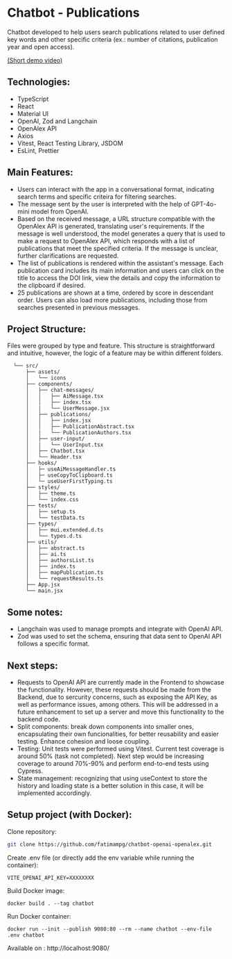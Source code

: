 # Chatbot - Publications

Chatbot developed to help users search publications related to user defined key words and other specific criteria (ex.: number of citations, publication year and open access).

[(Short demo video)](https://www.loom.com/share/11089772e7314d2b89338ef85fe22ebe?sid=60861d53-1f82-4494-b06a-7cec45191ec4)

## Technologies:
 - TypeScript
 - React
 - Material UI 
 - OpenAI, Zod and Langchain
 - OpenAlex API
 - Axios
 - Vitest, React Testing Library, JSDOM
 - EsLint, Prettier

 ## Main Features:
 - Users can interact with the app in a conversational format, indicating search terms and specific criteira for filtering searches.
 - The message sent by the user is interpreted with the help of GPT-4o-mini model from OpenAI. 
 - Based on the received message, a URL structure compatible with the OpenAlex API is generated, translating user's requirements. If the message is well understood, the model generates a query that is used to make a request to OpenAlex API, which responds with a list of publications that meet the specified criteria. If the message is unclear, further clarifications are requested.
 - The list of publications is rendered within the assistant's message. Each publication card includes its main information and users can click on the title to access the DOI link, view the details and copy the information to the clipboard if desired.
 - 25 publications are shown at a time, ordered by score in descendant order. Users can also load more publications, including those from searches presented in previous messages.

## Project Structure:
Files were grouped by type and feature. This structure is straightforward and intuitive, however, the logic of a feature may be within different folders.
```
  └── src/
      ├── assets/                          
      │   └── icons   
      ├── components/
      │   ├── chat-messages/
      │   │   ├── AiMessage.tsx
      │   │   ├── index.tsx                  
      │   |   └── UserMessage.jsx
      │   ├── publications/
      │   │   ├── index.jsx                  
      │   │   ├── PublicationAbstract.tsx
      │   |   └── PublicationAuthors.tsx
      │   ├── user-input/
      │   |   └── UserInput.tsx
      │   ├── Chatbot.tsx                   
      │   └── Header.tsx
      ├── hooks/
      │   ├─ useAiMessageHandler.ts          
      │   ├─ useCopyToClipboard.ts          
      │   └─ useUserFirstTyping.ts        
      ├── styles/
      │   ├── theme.ts
      │   └── index.css
      ├── tests/
      │   ├── setup.ts
      │   └── testData.ts
      ├── types/
      │   ├── mui.extended.d.ts
      │   └── types.d.ts                          
      ├── utils/
      │   ├── abstract.ts
      │   ├── ai.ts
      │   ├── authorsList.ts
      │   ├── index.ts
      │   ├── mapPublication.ts
      │   └── requestResults.ts
      ├── App.jsx
      └── main.jsx
```

## Some notes:
- Langchain was used to manage prompts and integrate with OpenAI API.
- Zod was used to set the schema, ensuring that data sent to OpenAI API follows a specific format.

## Next steps:
- Requests to OpenAI API are currently made in the Frontend to showcase the functionality. However, these requests should be made from the Backend, due to sercurity concerns, such as exposing the API Key, as well as performance issues, among others. This will be addressed in a future enhancement to set up a server and move this functionality to the backend code.
- Split components: break down components into smaller ones, encapsulating their own funcionalities, for better reusability and easier testing. Enhance cohesion and loose coupling. 
- Testing: Unit tests were performed using Vitest. Current test coverage is around 50% (task not completed). Next step would be increasing coverage to around 70%-90% and perform end-to-end tests using Cypress.
- State management: recognizing that using useContext to store the history and loading state is a better solution in this case, it will be implemented accordingly. 

## Setup project (with Docker):

Clone repository:

```bash
git clone https://github.com/fatimampg/chatbot-openai-openalex.git
```


Create .env file (or directly add the env variable while running the container):

```
VITE_OPENAI_API_KEY=XXXXXXXX
```


Build Docker image:

```docker
docker build . --tag chatbot
```

Run Docker container:

```docker
docker run --init --publish 9080:80 --rm --name chatbot --env-file .env chatbot
```


Available on : http://localhost:9080/